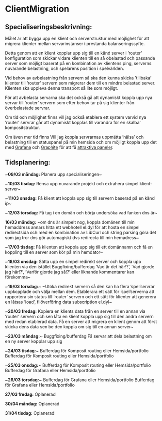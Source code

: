 # ClientMigration

## Specialiseringsbeskrivning: 

Målet är att bygga upp en klient och serverstruktur med möjlighet för att migrera klienter mellan servarinstanser i prestanda balanseringssyfte.

Detta genom att en klient kopplar upp sig till en känd server i ’router’ konfiguration som skickar vidare klienten till en så obelastad och passande server som möjligt baserat på en kombination av klientens ping, serverns nuvarande belastning, och spelarens position i spelvärlden.

Vid behov av avbelastning från servern så ska den kunna skicka ’tillbaka’ klienter till ’router’ servern som migrerar dem till en mindre belastad server. Klienten ska uppleva denna transport så lite som möjligt.

För att avbelasta servarna ska det också gå att dynamiskt koppla upp nya servar till ’router’ servern som efter behov tar på sig klienter från överbelastade servrar.

Om tid och möjlighet finns vill jag också etablera ett system varvid nya ’router’ servrar går att dynamiskt kopplas till varandra för en skalbar kompositstruktur.

Om även mer tid finns Vill jag koppla servrarnas uppmätta ’hälsa’ och belastning till en statuspanel på min hemsida och om möjligt koppla upp det med [Grafana](https://grafana.com/) och [Graphite](https://grafana.com/oss/graphite/) för att få [attraktiva paneler](https://i.imgur.com/ElSzKXj.png).

## Tidsplanering: 

~__09/03 måndag:__	Planera upp specialiseringen~

~__10/03 tisdag:__	Rensa upp nuvarande projekt och extrahera simpel klient-server~

~__11/03 onsdag:__	Få klient att koppla upp sig till servern baserad på en känd ip~

~__12/03 torsdag:__	Få tag i en domän och börja undersöka vad fanken dns är~

__16/03 måndag:__	~om dns är simpelt nog, koppla domänen till min hemaddress annars hitta ett webhotell el.dyl för att hosta en simpel redirectsida och med en kombination av LibCurl och string parsing göra det som jag tror dns gör automagiskt dvs redirecta till min hemadress~

~__17/03 tisdag:__	Få klienten att koppla upp sig till ett domännamn och få en koppling till en server som kör på min hemdator~

~__18/03 onsdag:__	 Sätta upp en simpel redirekt server och koppla upp klienten via den istället Buggfixing/bufferdag ’Vad är det här!?’, ’Vad gjorde jag här!?’, ’Varför gjorde jag så!?’ eller liknande kommentarer kan förekomma~

~__19/03 torsdag:__~		~Utöka redirekt servern så den kan ha flera ’spel’servrar uppkopplade och välja mellan dem. Etablerara ett sätt för ’spel’serverna att rapportera sin status till ’router’ servern och ett sätt för klienter att generera en låtsas ’load’, filöverföring data subscription el.dyl~

~__20/03 fredag:__ Kopiera en klients data från en server till en annan via ’router’ servern och sen låta en klient koppla upp sig till den andra servern med redan etablerad data. Få en server att migrera en klient genom att först skicka dens data sen be den koppla om sig till en annan server~

~__23/03 måndag:__~ Buggfixing/bufferdag Få servar att dela belastning om en ny server kopplar upp sig

~__24/03 tisdag:__~		Bufferdag för Komposit routing eller Hemsida/portfolio Bufferdag för Komposit routing eller Hemsida/portfolio

~__25/03 onsdag:__~ 		Bufferdag för Komposit routing eller Hemsida/portfolio Bufferdag för Grafana eller Hemsida/portfolio

~__26/03 torsdag:__~		Bufferdag för Grafana eller Hemsida/portfolio Bufferdag för Grafana eller Hemsida/portfolio

__27/03 fredag:__ Oplanerad

__30/04 måndag:__ Oplanerad

__31/04 tisdag:__	Oplanerad
